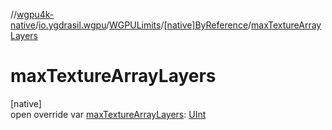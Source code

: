 //[wgpu4k-native](../../../../index.md)/[io.ygdrasil.wgpu](../../index.md)/[WGPULimits](../index.md)/[[native]ByReference](index.md)/[maxTextureArrayLayers](max-texture-array-layers.md)

# maxTextureArrayLayers

[native]\
open override var [maxTextureArrayLayers](max-texture-array-layers.md): [UInt](https://kotlinlang.org/api/core/kotlin-stdlib/kotlin/-u-int/index.html)